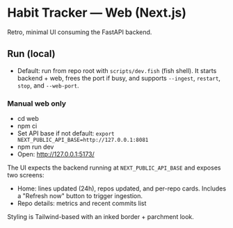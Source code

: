 # Habit Tracker — Web (Next.js)

Retro, minimal UI consuming the FastAPI backend.

## Run (local)

- Default: run from repo root with `scripts/dev.fish` (fish shell). It starts backend + web, frees the port if busy, and supports `--ingest`, `restart`, `stop`, and `--web-port`.

### Manual web only

- cd web
- npm ci
- Set API base if not default: `export NEXT_PUBLIC_API_BASE=http://127.0.0.1:8081`
- npm run dev
- Open: http://127.0.0.1:5173/

The UI expects the backend running at `NEXT_PUBLIC_API_BASE` and exposes two screens:
- Home: lines updated (24h), repos updated, and per-repo cards. Includes a "Refresh now" button to trigger ingestion.
- Repo details: metrics and recent commits list

Styling is Tailwind-based with an inked border + parchment look.
